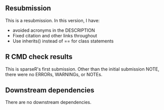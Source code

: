 ## Resubmission
This is a resubmission. In this version, I have:
* avoided acronyms in the DESCRIPTION
* Fixed citation and other links throughout
* Use inherits() instead of == for class statements

## R CMD check results
This is sparseR's first submission.
Other than the initial submission NOTE,
there were no ERRORs, WARNINGs, or NOTEs.

## Downstream dependencies

There are no downstream dependencies.
